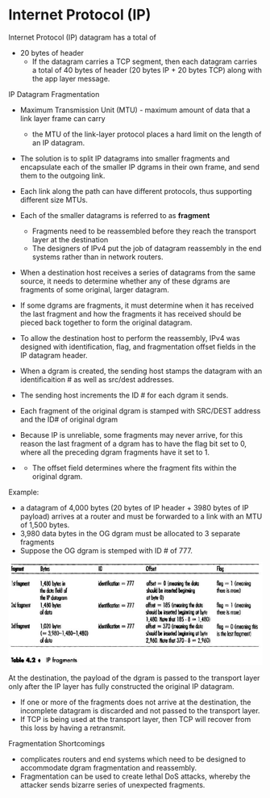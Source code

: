 # Internet Protocol \(IP\)

Internet Protocol \(IP\) datagram has a total of

* 20 bytes of header
  * If the datagram carries a TCP segment, then each datagram carries a total of 40 bytes of header \(20 bytes IP + 20 bytes TCP\) along with the app layer message.

IP Datagram Fragmentation

* Maximum Transmission Unit \(MTU\) - maximum amount of data that a link layer frame can carry
  * the MTU of the link-layer protocol places a hard limit on the length of an IP datagram.
* The solution is to split IP datagrams into smaller fragments and encapsulate each of the smaller IP dgrams in their own frame, and send them to the outgoing link.
* Each link along the path can have different protocols, thus supporting different size MTUs.

* Each of the smaller datagrams is referred to as **fragment**
  * Fragments need to be reassembled before they reach the transport layer at the destination
  * The designers of IPv4 put the job of datagram reassembly in the end systems rather than in network routers.



* When a destination host receives a series of datagrams from the same source, it needs to determine whether any of these dgrams are fragments of some original, larger datagram.
* If some dgrams are fragments, it must determine when it has received the last fragment and how the fragments it has received should be pieced back together to form the original datagram.



* To allow the destination host to perform the reassembly, IPv4 was designed with identification, flag, and fragmentation offset fields in the IP datagram header.

* When a dgram is created, the sending host stamps the datagram with an identificaition \# as well as src/dest addresses.
* The sending host increments the ID \# for each dgram it sends.
* Each fragment of the original dgram is stamped with SRC/DEST address and the ID\# of original dgram



* Because IP is unreliable, some fragments may never arrive, for this reason the last fragment of a dgram has to have the
  flag bit
  set to 0, where all the preceding dgram fragments have it set to 1.
* * The offset field determines where the fragment fits within the original dgram.

Example:

* a datagram of 4,000 bytes \(20 bytes of IP header + 3980 bytes of IP payload\) arrives at a router and must be forwarded to a link with an MTU of 1,500 bytes.
* 3,980 data bytes in the OG dgram must be allocated to 3 separate fragments
* Suppose the OG dgram is stemped with ID \# of 777.

![](/assets/ip-1.png)

At the destination, the payload of the dgram is passed to the transport layer only after the IP layer has fully constructed the original IP datagram.

* If one or more of the fragments does not arrive at the destination, the incomplete datagram is discarded and not passed to the transport layer.
* If TCP is being used at the transport layer, then TCP will recover from this loss by having a retransmit.

Fragmentation Shortcomings

* complicates routers and end systems which need to be designed to accommodate dgram fragmentation and reassembly.
* Fragmentation can be used to create lethal DoS attacks, whereby the attacker sends bizarre series of unexpected fragments.



